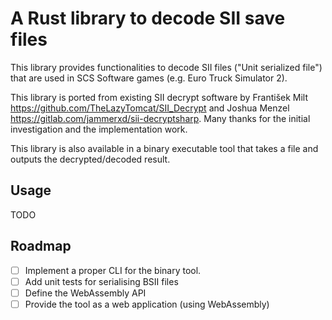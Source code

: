 # A Rust library to decode SII save files

This library provides functionalities to decode SII files ("Unit serialized
file") that are used in SCS Software games (e.g. Euro Truck Simulator 2).

This library is ported from existing SII decrypt software by František
Milt https://github.com/TheLazyTomcat/SII_Decrypt and Joshua Menzel
https://gitlab.com/jammerxd/sii-decryptsharp.
Many thanks for the initial investigation and the implementation work.

This library is also available in a binary executable tool that takes a file and
outputs the decrypted/decoded result.

## Usage

TODO

## Roadmap

- [ ] Implement a proper CLI for the binary tool.
- [ ] Add unit tests for serialising BSII files
- [ ] Define the WebAssembly API
- [ ] Provide the tool as a web application (using WebAssembly)
